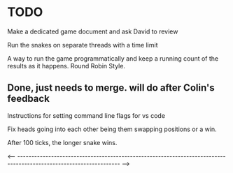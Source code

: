 # TODO

Make a dedicated game document and ask David to review

Run the snakes on separate threads with a time limit

A way to run the game programmatically and keep a running count of the results as it happens. Round Robin Style.

## Done, just needs to merge. will do after Colin's feedback

Instructions for setting command line flags for vs code

Fix heads going into each other being them swapping positions or a win.

After 100 ticks, the longer snake wins.

<-- ------------------------------------------------------------------------------------------------------------------ -->
